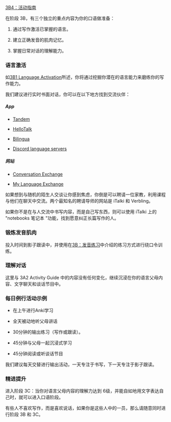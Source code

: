 [3B4：活动指南](https://refold.la/roadmap/stage-3/b/activity-guide)

在阶段 3B，有三个独立的重点内容为你的口语做准备：

1. 通过写作激活已掌握的语言。

2. 建立正确发音的肌肉记忆。

3. 掌握日常对话的理解能力。

### 语言激活

如[3B1 Language Activation]()所述，你将通过挖掘你潜在的语言能力来磨练你的写作能力。

我们建议进行实时书面对话，你可以在以下地方找到交流伙伴：

##### App

- [Tandem](https://www.tandem.net/)

- [HelloTalk](https://brc.hellotalk.com/refold)

- [Bilingua](https://bilingua.io/)

- [Discord language servers](https://www.reddit.com/r/languagelearning/comments/5m5426/discord_language_learning_servers_masterlist/)

##### 网站

- [Conversation Exchange](https://www.conversationexchange.com/)

- [My Language Exchange](https://www.mylanguageexchange.com/)

如果想到与随机的陌生人交谈让你感到焦虑，你倒是可以聘请一位家教，利用课程与他们在聊天中交流。两个最知名的聘请导师的网站是 iTalki 和 Verbling。

如果你不是在与人交流中书写内容，而是自己写东西，则可以使用 iTalki 上的 "notebooks 笔记本 "功能，找到愿意纠正长篇写作的人。

### 锻炼发音肌肉

投入时间到影子跟读中，并使用在[3B：发音练习]()中介绍的练习方式进行绕口令训练。

### 理解对话

这里与 3A2 Activity Guide 中的内容没有任何变化，继续沉浸在你的语言父母内容、文字聊天和谈话节目中。

### 每日例行活动示例

- 在上午进行Anki学习

- 全天被动地听父母讲话

- 30分钟的输出练习（写作或跟读）。

- 45分钟与父母一起沉浸式学习

- 45分钟阅读或听谈话节目

我们建议每天交替进行输出活动，一天专注于书写，下一天专注于影子跟读。

### 精进提升

进入阶段 3C：当你对语言父母内容的理解力达到 6级，并能自如地用文字表达自己时，就可以进入口语阶段。

有些人不喜欢写作，而是喜欢说话，如果你是这些人中的一员，那么请随意同时进行阶段 3B 和 3C。